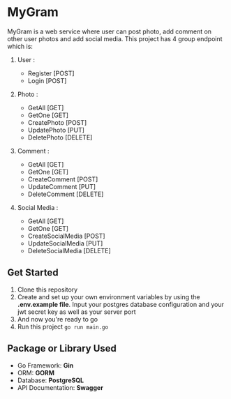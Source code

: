 # MyGram
MyGram is a web service where user can post photo, add comment on other user photos and add social media. This project has 4 group endpoint which is:
1. User :
    - Register [POST] 
    - Login [POST]

2. Photo : 
    - GetAll [GET]
    - GetOne [GET] 
    - CreatePhoto [POST] 
    - UpdatePhoto [PUT] 
    - DeletePhoto [DELETE]

3. Comment :
    - GetAll [GET] 
    - GetOne [GET]
    - CreateComment [POST] 
    - UpdateComment [PUT] 
    - DeleteComment [DELETE]

4. Social Media :
    - GetAll [GET] 
    - GetOne [GET]
    - CreateSocialMedia [POST]
    - UpdateSocialMedia [PUT]
    - DeleteSocialMedia [DELETE]

## Get Started
1. Clone this repository
2. Create and set up your own environment variables by using the **.env.example file**. Input your postgres database configuration and your jwt secret key as well as your server port
3. And now you're ready to go
4. Run this project `go run main.go`

## Package or Library Used
- Go Framework: **Gin**
- ORM: **GORM**
- Database: **PostgreSQL**
- API Documentation: **Swagger**

